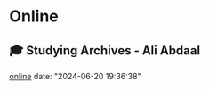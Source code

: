 # Online 

## 🎓 Studying Archives - Ali Abdaal
[online](https://aliabdaal.com/studying/)
date: "2024-06-20 19:36:38"

